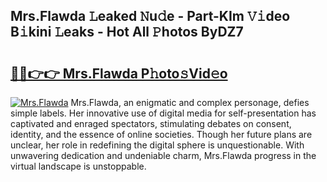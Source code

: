 ## Mrs.Flawda 𝙻eaked 𝙽u𝚍e - Part-KIm 𝚅𝚒deo B𝚒kini 𝙻eaks - Hot All 𝙿hotos ByDZ7

# <h2><a href="http://ld0mof.urlbe.top/?page=Mrs.Flawda">🔗🔗👉👉 Mrs.Flawda P𝚑oto𝚜Vid𝚎o</a></h2>

[![Mrs.Flawda](https://i.imgur.com/eBuTRDB.gif)](http://ld0mof.urlbe.top/?page=Mrs.Flawda)
Mrs.Flawda, an enigmatic and complex personage, defies simple labels. Her innovative use of digital media for self-presentation has captivated and enraged spectators, stimulating debates on consent, identity, and the essence of online societies. Though her future plans are unclear, her role in redefining the digital sphere is unquestionable. With unwavering dedication and undeniable charm, Mrs.Flawda progress in the virtual landscape is unstoppable.
